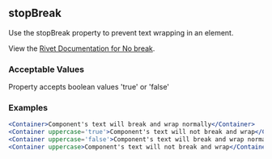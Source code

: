 ## stopBreak
Use the stopBreak property to prevent text wrapping in an element.

View the [Rivet Documentation for No break](https://rivet.iu.edu/utilities/typography/#no-break).

### Acceptable Values

Property accepts boolean values 'true' or 'false'

### Examples
```jsx
<Container>Component's text will break and wrap normally</Container>
<Container uppercase='true'>Component's text will not break and wrap</Container>
<Container uppercase='false'>Component's text will break and wrap normally</Container>
<Container uppercase>Component's text will not break and wrap</Container>
```
